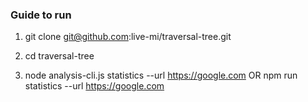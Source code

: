 ### Guide to run

1. git clone git@github.com:live-mi/traversal-tree.git

2. cd traversal-tree

3. node analysis-cli.js statistics --url https://google.com
OR
npm run statistics --url https://google.com
